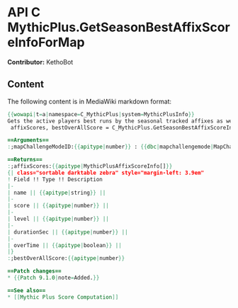 # API C MythicPlus.GetSeasonBestAffixScoreInfoForMap

**Contributor:** KethoBot

## Content

The following content is in MediaWiki markdown format:

```mediawiki
{{wowapi|t=a|namespace=C_MythicPlus|system=MythicPlusInfo}}
Gets the active players best runs by the seasonal tracked affixes as well as their overall score for the current season.
 affixScores, bestOverAllScore = C_MythicPlus.GetSeasonBestAffixScoreInfoForMap(mapChallengeModeID)

==Arguments==
:;mapChallengeModeID:{{apitype|number}} : {{dbc|mapchallengemode|MapChallengeMode.ID}}

==Returns==
:;affixScores:{{apitype|MythicPlusAffixScoreInfo[]}}
{| class="sortable darktable zebra" style="margin-left: 3.9em"
! Field !! Type !! Description
|-
| name || {{apitype|string}} || 
|-
| score || {{apitype|number}} || 
|-
| level || {{apitype|number}} || 
|-
| durationSec || {{apitype|number}} || 
|-
| overTime || {{apitype|boolean}} || 
|}
:;bestOverAllScore:{{apitype|number}}

==Patch changes==
* {{Patch 9.1.0|note=Added.}}

==See also==
* [[Mythic Plus Score Computation]]
```